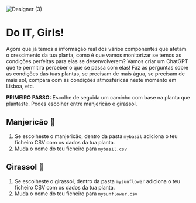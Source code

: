 ![Designer (3)](https://github.com/user-attachments/assets/bec0ccc4-52b3-4b95-9d00-d6984a484c85)

# Do IT, Girls!

Agora que já temos a informação real dos vários componentes que afetam o crescimento da tua planta, como é que vamos monitorizar se temos as condições perfeitas para elas se desenvolverem? Vamos criar um ChatGPT que te permitirá perceber o que se passa com elas! Faz as perguntas sobre as condições das tuas plantas, se precisam de mais água, se precisam de mais sol, compara com as condições atmosféricas neste momento em Lisboa, etc.

**PRIMEIRO PASSO:** Escolhe de seguida um caminho com base na planta que plantaste. Podes escolher entre manjericão e girassol.

## Manjericão 🌱
1. Se escolheste o manjericão, dentro da pasta `mybasil` adiciona o teu ficheiro CSV com os dados da tua planta.
2. Muda o nome do teu ficheiro para `mybasil.csv`


## Girassol 🌻
1. Se escolheste o girassol, dentro da pasta `mysunflower` adiciona o teu ficheiro CSV com os dados da tua planta.
2. Muda o nome do teu ficheiro para `mysunflower.csv`
